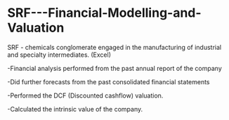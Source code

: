 # SRF---Financial-Modelling-and-Valuation

SRF - chemicals conglomerate engaged in the manufacturing of industrial and specialty intermediates. (Excel)

-Financial analysis performed from the past annual report of the company

-Did further forecasts from the past consolidated financial statements

-Performed the DCF (Discounted cashflow) valuation.

-Calculated the intrinsic value of the company.
